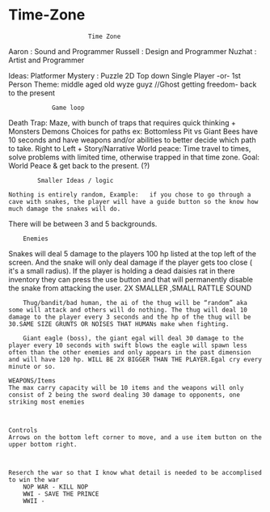 # Time-Zone
                          Time Zone

Aaron : Sound and Programmer
Russell : Design and Programmer
Nuzhat : Artist and Programmer
 
Ideas:
Platformer
Mystery : Puzzle
2D
Top down 
Single Player -or- 1st Person 
Theme: middle aged old wyze guyz //Ghost getting freedom- back to the present


                Game loop
Death Trap: Maze, with bunch of traps that requires quick thinking + Monsters Demons
    Choices for paths ex: Bottomless Pit vs Giant Bees have 10 seconds and have weapons and/or abilities to better decide which path to take. Right to Left
                    +
                Story/Narrative 
World peace: Time travel to times, solve problems with limited time, otherwise trapped in that
     time zone. 
Goal: World Peace & get back to the present. (?) 



            Smaller Ideas / logic

    Nothing is entirely random, Example:   if you chose to go through a cave with snakes, the player will have a guide button so the know how much damage the snakes will do. 
There will be between 3 and 5 backgrounds. 

        Enemies

Snakes will deal 5 damage to the players 100 hp listed at the top left of the screen. And the snake will only deal damage if the player gets too close ( it's a small radius). If the player is holding a dead daisies rat in there inventory they can press the use button and that will permanently disable the snake from attacking the user. 2X SMALLER ,SMALL RATTLE SOUND

        Thug/bandit/bad human, the ai of the thug will be “random” aka some will attack and others will do nothing. The thug will deal 10 damage to the player every 3 seconds and the hp of the thug will be 30.SAME SIZE GRUNTS OR NOISES THAT HUMANs make when fighting. 

        Giant eagle (boss), the giant egal will deal 30 damage to the player every 10 seconds with swift blows the eagle will spawn less often than the other enemies and only appears in the past dimension and will have 120 hp. WILL BE 2X BIGGER THAN THE PLAYER.Egal cry every minute or so.
                                                                                                                                                                                                                                                                            WEAPONS/Items
    The max carry capacity will be 10 items and the weapons will only consist of 2 being the sword dealing 30 damage to opponents, one striking most enemies 
                                
           

    Controls 
    Arrows on the bottom left corner to move, and a use item button on the upper bottom right. 
    
    
 
	Reserch the war so that I know what detail is needed to be accomplised to win the war
		NOP WAR - KILL NOP
		WWI - SAVE THE PRINCE
		WWII - 
